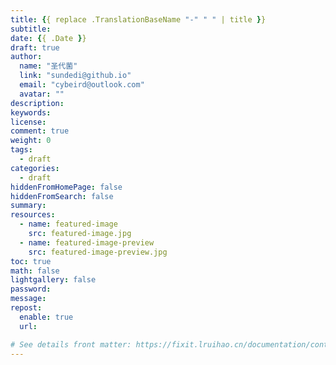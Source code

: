 ```yaml
---
title: {{ replace .TranslationBaseName "-" " " | title }}
subtitle:
date: {{ .Date }}
draft: true
author:
  name: "圣代菌"
  link: "sundedi@github.io"
  email: "cybeird@outlook.com"
  avatar: ""
description:
keywords:
license:
comment: true
weight: 0
tags:
  - draft
categories:
  - draft
hiddenFromHomePage: false
hiddenFromSearch: false
summary:
resources:
  - name: featured-image
    src: featured-image.jpg
  - name: featured-image-preview
    src: featured-image-preview.jpg
toc: true
math: false
lightgallery: false
password:
message:
repost:
  enable: true
  url:

# See details front matter: https://fixit.lruihao.cn/documentation/content-management/introduction/#front-matter
---
```


<!--more-->